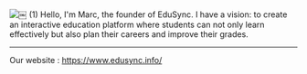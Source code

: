 ![￼ (1)](https://github.com/user-attachments/assets/3280f692-a7d2-4ae2-a912-df6e7952575b)
Hello, I'm Marc, the founder of EduSync. I have a vision: to create an interactive education platform where students can not only learn effectively but also plan their careers and improve their grades.
***
Our website : https://www.edusync.info/
